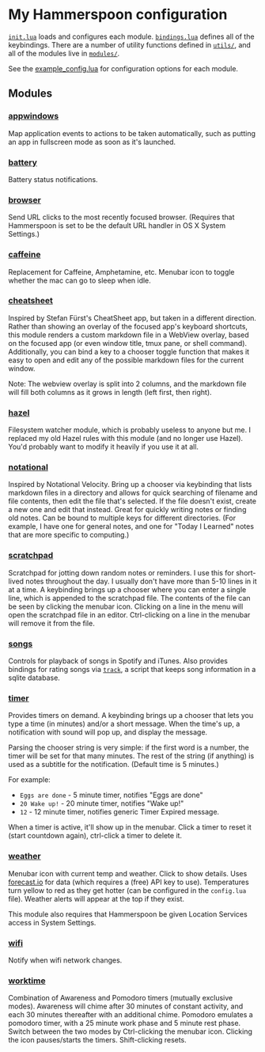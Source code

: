 
# My Hammerspoon configuration

[`init.lua`](.hammerspoon/init.lua) loads and configures each module. [`bindings.lua`](.hammerspoon/bindings.lua) defines all of the keybindings. There are a number of utility functions defined in [`utils/`](.hammerspoon/utils), and all of the modules live in [`modules/`](.hammerspoon/modules).

See the [example_config.lua](.hammerspoon/example_config.lua) for configuration options for each module.

## Modules

### [appwindows](.hammerspoon/modules/appwindows.lua)

Map application events to actions to be taken automatically, such as putting an app in fullscreen mode as soon as it's launched.

### [battery](.hammerspoon/modules/battery.lua)

Battery status notifications.

### [browser](.hammerspoon/modules/browser.lua)

Send URL clicks to the most recently focused browser. (Requires that Hammerspoon is set to be the default URL handler in OS X System Settings.)

### [caffeine](.hammerspoon/modules/caffeine.lua)

Replacement for Caffeine, Amphetamine, etc. Menubar icon to toggle whether the mac can go to sleep when idle.

### [cheatsheet](.hammerspoon/modules/cheatsheet.lua)

Inspired by Stefan Fürst's CheatSheet app, but taken in a different direction. Rather than showing an overlay of the focused app's keyboard shortcuts, this module renders a custom markdown file in a WebView overlay, based on the focused app (or even window title, tmux pane, or shell command). Additionally, you can bind a key to a chooser toggle function that makes it easy to open and edit any of the possible markdown files for the current window.

Note: The webview overlay is split into 2 columns, and the markdown file will fill both columns as it grows in length (left first, then right).

### [hazel](.hammerspoon/modules/hazel.lua)

Filesystem watcher module, which is probably useless to anyone but me. I replaced my old Hazel rules with this module (and no longer use Hazel). You'd probably want to modify it heavily if you use it at all.

### [notational](.hammerspoon/modules/notational.lua)

Inspired by Notational Velocity. Bring up a chooser via keybinding that lists markdown files in a directory and allows for quick searching of filename and file contents, then edit the file that's selected. If the file doesn't exist, create a new one and edit that instead. Great for quickly writing notes or finding old notes. Can be bound to multiple keys for different directories. (For example, I have one for general notes, and one for "Today I Learned" notes that are more specific to computing.)

### [scratchpad](.hammerspoon/modules/scratchpad.lua)

Scratchpad for jotting down random notes or reminders. I use this for short-lived notes throughout the day. I usually don't have more than 5-10 lines in it at a time. A keybinding brings up a chooser where you can enter a single line, which is appended to the scratchpad file. The contents of the file can be seen by clicking the menubar icon. Clicking on a line in the menu will open the scratchpad file in an editor. Ctrl-clicking on a line in the menubar will remove it from the file.

### [songs](.hammerspoon/modules/songs.lua)

Controls for playback of songs in Spotify and iTunes. Also provides bindings for rating songs via [`track`](bin/track), a script that keeps song information in a sqlite database.

### [timer](.hammerspoon/modules/timer.lua)

Provides timers on demand. A keybinding brings up a chooser that lets you type a time (in minutes) and/or a short message. When the time's up, a notification with sound will pop up, and display the message.

Parsing the chooser string is very simple: if the first word is a number, the timer will be set for that many minutes. The rest of the string (if anything) is used as a subtitle for the notification. (Default time is 5 minutes.)

For example:

* `Eggs are done` - 5 minute timer, notifies "Eggs are done"
* `20 Wake up!` - 20 minute timer, notifies "Wake up!"
* `12` - 12 minute timer, notifies generic Timer Expired message.

When a timer is active, it'll show up in the menubar. Click a timer to reset it (start countdown again), ctrl-click a timer to delete it.

### [weather](.hammerspoon/modules/weather.lua)

Menubar icon with current temp and weather. Click to show details. Uses [forecast.io](http://forecast.io) for data (which requires a (free) API key to use). Temperatures turn yellow to red as they get hotter (can be configured in the `config.lua` file). Weather alerts will appear at the top if they exist.

This module also requires that Hammerspoon be given Location Services access in System Settings.

### [wifi](.hammerspoon/modules/wifi.lua)

Notify when wifi network changes.

### [worktime](.hammerspoon/modules/worktime.lua)

Combination of Awareness and Pomodoro timers (mutually exclusive modes). Awareness will chime after 30 minutes of constant activity, and each 30 minutes thereafter with an additional chime. Pomodoro emulates a pomodoro timer, with a 25 minute work phase and 5 minute rest phase. Switch between the two modes by Ctrl-clicking the menubar icon. Clicking the icon pauses/starts the timers. Shift-clicking resets.
